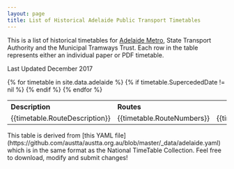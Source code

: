 ```yaml
---
layout: page
title: List of Historical Adelaide Public Transport Timetables
---
```


This is a list of historical timetables for
[Adelaide Metro](https://www.adelaidemetro.com.au), State Transport Authority and the Municipal Tramways Trust. Each row
in the table represents either an individual paper or PDF timetable.

Last Updated  December  2017

<table>
<tbody>
<tr>
<th style="text-align:left">Description</td>
<th style="text-align:left">Routes</td>
<th>Effective</td>
<th>Superceded</td>
<th>Revision Number</td>
</tr>
{% for timetable in site.data.adelaide %}
{% if timetable.SupercededDate != nil %}
<tr>
<td style="text-align:left">{{timetable.RouteDescription}}</td>
<td style="text-align:left">{{timetable.RouteNumbers}}</td>
<td>{{timetable.EffectiveDates}}</td>
<td>{{timetable.SupercededDate}}</td>
<td style="text-align:center">{{timetable.VersionNumber}}</td>
</tr>
{% endif %}
{% endfor %}
</tbody>
</table>
This table is derived from [this YAML file](https://github.com/austta/austta.org.au/blob/master/_data/adelaide.yaml) which is in the same format as the National TimeTable Collection. Feel free to download, modify and submit changes!
